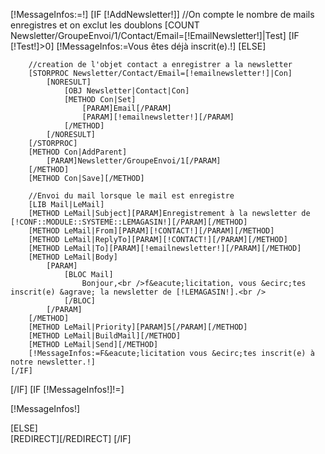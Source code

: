 [!MessageInfos:=!]
[IF [!AddNewsletter!]]
	//On compte le nombre de mails enregistres et on exclut les doublons
	[COUNT Newsletter/GroupeEnvoi/1/Contact/Email=[!EmailNewsletter!]|Test]
	[IF [!Test!]>0]
		[!MessageInfos:=Vous &ecirc;tes d&eacute;j&agrave; inscrit(e).!]
	[ELSE]	
		
		//creation de l'objet contact a enregistrer a la newsletter
		[STORPROC Newsletter/Contact/Email=[!emailnewsletter!]|Con]
			[NORESULT]
				[OBJ Newsletter|Contact|Con]
				[METHOD Con|Set]
					[PARAM]Email[/PARAM]
					[PARAM][!emailnewsletter!][/PARAM]
				[/METHOD]
			[/NORESULT]
		[/STORPROC]
		[METHOD Con|AddParent]
			[PARAM]Newsletter/GroupeEnvoi/1[/PARAM]
		[/METHOD]
		[METHOD Con|Save][/METHOD]

		//Envoi du mail lorsque le mail est enregistre
		[LIB Mail|LeMail]
		[METHOD LeMail|Subject][PARAM]Enregistrement à la newsletter de [!CONF::MODULE::SYSTEME::LEMAGASIN!][/PARAM][/METHOD]
		[METHOD LeMail|From][PARAM][!CONTACT!][/PARAM][/METHOD]
		[METHOD LeMail|ReplyTo][PARAM][!CONTACT!][/PARAM][/METHOD]
		[METHOD LeMail|To][PARAM][!emailnewsletter!][/PARAM][/METHOD]
		[METHOD LeMail|Body]
			[PARAM]
				[BLOC Mail]
					Bonjour,<br />f&eacute;licitation, vous &ecirc;tes inscrit(e) &agrave; la newsletter de [!LEMAGASIN!].<br />
				[/BLOC]
			[/PARAM]
		[/METHOD]
		[METHOD LeMail|Priority][PARAM]5[/PARAM][/METHOD]
		[METHOD LeMail|BuildMail][/METHOD]
		[METHOD LeMail|Send][/METHOD]
		[!MessageInfos:=F&eacute;licitation vous &ecirc;tes inscrit(e) à notre newsletter.!]
	[/IF]
[/IF]
[IF [!MessageInfos!]!=]
	<p class="Newsletter inb">[!MessageInfos!]</p>
[ELSE]	
[REDIRECT][/REDIRECT]
[/IF]